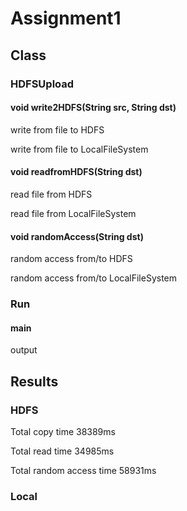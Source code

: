 <!--
 * @Author: Longze Su
 * @Date: 2019-10-18 03:41:58
 * @Description: CS211_Project1
 * @LastEditTime: 2019-10-18 23:04:12
 * @LastEditors: Longze Su
 -->
# Assignment1 

## Class

### HDFSUpload 
#### void write2HDFS(String src, String dst)
write from file to HDFS 

write from file to LocalFileSystem

#### void readfromHDFS(String dst)
read file from HDFS 

read file from LocalFileSystem

#### void randomAccess(String dst)
random access from/to HDFS 

random access from/to LocalFileSystem

### Run
#### main
output

## Results
### HDFS
Total copy time 38389ms

Total read time 34985ms

Total random access time 58931ms

### Local


